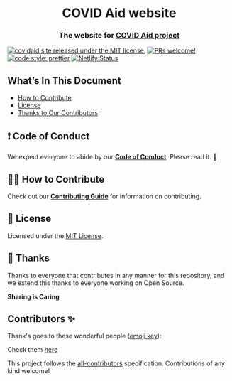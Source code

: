 <h1 align="center">
  COVID Aid website
</h1>

<h3 align="center">
  The website for <a href="https://covidaid.app/">COVID Aid project</a>
</h3>

[![covidaid site released under the MIT license.](https://img.shields.io/badge/license-MIT-blue.svg)](./LICENSE)
[![PRs welcome!](https://img.shields.io/badge/PRs-welcome-brightgreen.svg)](./CONTRIBUTING.md)
[![code style: prettier](https://img.shields.io/badge/code_style-prettier-ff69b4.svg?style=flat-square)](https://github.com/prettier/prettier)
[![Netlify Status](https://api.netlify.com/api/v1/badges/6fb86c46-782b-4995-9b8d-34961dc9806e/deploy-status)](https://app.netlify.com/sites/covidaid/deploys)

## What’s In This Document

- [How to Contribute](#-how-to-contribute)
- [License](#memo-license)
- [Thanks to Our Contributors](#-thanks)

## ❗ Code of Conduct

We expect everyone to abide by our [**Code of Conduct**](https://github.com/luisFilipePT/github-covid-finder/blob/master/CODE_OF_CONDUCT.md). Please read it. 🤝

## 🙌🏻 How to Contribute

Check out our [**Contributing Guide**](CONTRIBUTING.md) for information on contributing.

## 📝 License

Licensed under the [MIT License](LICENSE).

## 💜 Thanks

Thanks to everyone that contributes in any manner for this repository, and we extend this thanks to everyone working on Open Source.

**Sharing is Caring**

## Contributors ✨

Thank's goes to these wonderful people ([emoji key](https://allcontributors.org/docs/en/emoji-key)):

Check them [here](https://github.com/reach4help/reach4help#contributors-)

This project follows the [all-contributors](https://github.com/all-contributors/all-contributors) specification. Contributions of any kind welcome!
